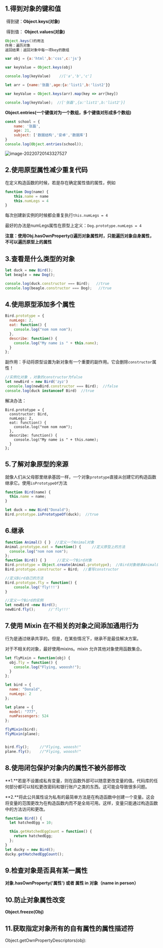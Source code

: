## 1.得到对象的键和值

​		得到键：**Object.keys(对象)**

​		得到值： **Object.values(对象)**

```js
Object.keys()的用法
作用：遍历对象
返回结果：返回对象中每一项key的数组

var obj = {a:'html',b:'css',c:'js'}

var keyValue = Object.keys(obj)

console.log(keyValue)    //['a','b','c']

let arr = {name:'张磊',age:{a:'list1',b:'list2'}}

var keyValue = Object.keys(arr).map(key => arr[key])

console.log(keyValue);  //['张磊',{a:'list1',b:'list2'}]
```



​		**Object.entries(一个键值对为一个数组，多个键值对形成多个数组)**

```js
const school = {
    name: '张磊',
    age: 21,
    subject: ['数据结构','安卓','数据库']
}
console.log(Object.entries(school));
```

![image-20220720143327527](C:\Users\000\AppData\Roaming\Typora\typora-user-images\image-20220720143327527.png)





## 2.使用原型属性减少重复代码

在定义构造函数的时候，若是存在确定属性值的属性，例如

```js
function Dog(name) {
	this.name = name
	this.numLegs = 4
}
```

每次创建新实例的时候都会重复执行`this.numLegs = 4`

最好的办法是numLegs属性在原型上定义：`Dog.prototype.numLegs = 4`

**注意：使用Obj.hasOwnProperty()遍历对象属性时，只能遍历对象自身属性，不可以遍历原型上的属性**





## 3.查看是什么类型的对象

```js
let duck = new Bird();
let beagle = new Dog();

console.log(duck.constructor === Bird);   //true 
console.log(beagle.constructor === Dog);   //true
```



## 4.使用原型添加多个属性

```js
Bird.prototype = {
  numLegs: 2, 
  eat: function() {
    console.log("nom nom nom");
  },
  describe: function() {
    console.log("My name is " + this.name);
  }
};
```

副作用：手动将原型设置为新对象有一个重要的副作用。它会删除`constructor`属性！

```js
//实例化对象 ，对象的constructor为false
let newBird = new Bird('zyz')
 console.log(newBird.constructor === Bird);  //false
console.log(duck instanceof Bird)  //true
```

解决办法：

```
Bird.prototype = {
  constructor: Bird,
  numLegs: 2, 
  eat: function() {
    console.log("nom nom nom");
  },
  describe: function() {
    console.log("My name is " + this.name);
  }
};
```





## 5.**了解对象原型的来源**

就像人们从父母那里继承基因一样，一个对象`prototype`直接从创建它的构造函数继承它。使用`isPrototypeOf`方法

```js
function Bird(name) {
  this.name = name;
}

let duck = new Bird("Donald");
Bird.prototype.isPrototypeOf(duck);  //true
```



## 6.继承

```js
function Animal() { }  //定义一个Animal对象
Animal.prototype.eat = function() {		//定义原型上的方法
  console.log("nom nom nom");
};
function Bird() { }		//定义一个Bird对象
Bird.prototype = Object.create(Animal.prototype);  //Bird对象继承Animal的原型
Bird.prototype.constructor = Bird;  //重写constructor

//定义Bird自己的方法
Bird.prototype.fly = function() {
    console.log('fly!!!')
}

//定义一个Bird的实例
let newBird =new Bird();
newBird.fly();		//'fly!!!'
```



## 7.**使用 Mixin 在不相关的对象之间添加通用行为**

行为是通过继承共享的。但是，在某些情况下，继承不是最佳解决方案。

对于不相关的对象，最好使用mixins。mixin 允许其他对象使用函数集合。

```js
let flyMixin = function(obj) {
  obj.fly = function() {
    console.log("Flying, wooosh!");
  }
};

let bird = {
  name: "Donald",
  numLegs: 2
};

let plane = {
  model: "777",
  numPassengers: 524
};

flyMixin(bird);
flyMixin(plane);


bird.fly();		//"Flying, wooosh!"
plane.fly();	//"Flying, wooosh!"
```



## 8.**使用闭包保护对象内的属性不被外部修改**

**1.**若是不设置成私有变量，则在函数外部可以随意更改变量的值。代码库的任何部分都可以轻松更改密码和银行账户之类的东西。这可能会导致很多问题。

**2.**将此公共属性设为私有的最简单方法是在构造函数中创建一个变量。这会将变量的范围更改为在构造函数内而不是全局可用。这样，变量只能通过构造函数中的方法访问和更改。

```js
function Bird() {
  let hatchedEgg = 10;

  this.getHatchedEggCount = function() { 
    return hatchedEgg;
  };
}
let ducky = new Bird();
ducky.getHatchedEggCount();
```



## 9.检查对象是否具有某一属性

**对象.hasOwnProperty('属性')   或者   属性  in 对象（name  in person）**





## 10.防止对象属性改变

**Object.freeze(Obj)** 





## 11.获取指定对象所有的自有属性的属性描述符

Object.getOwnPropertyDescriptors(obj):
